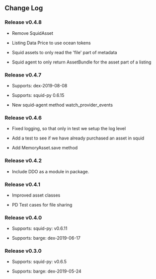 ## Change Log

### Release v0.4.8
* Remove SquidAsset

* Listing Data Price to use ocean tokens

* Squid assets to only read the 'file' part of metadata

* Squid agent to only return AssetBundle for the asset part of a listing

### Release v0.4.7
* Supports: dex-2019-08-08

* Supports: squid-py 0.6.15

* New squid-agent method watch_provider_events

 ### Release v0.4.6
* Fixed logging, so that only in test we setup the log level

* Add a test to see if we have already purchased an asset in squid

* Add MemoryAsset.save method

### Release v0.4.2
* Include DDO as a module in package.

### Release v0.4.1
* Improved asset classes

* PD Test cases for file sharing

### Release v0.4.0
* Supports: squid-py: v0.6.11

* Supports: barge: dex-2019-06-17

### Release v0.3.0
* Supports: squid-py: v0.6.5

* Supports: barge: dex-2019-05-24
